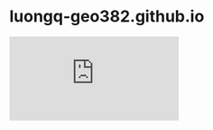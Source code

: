 # luongq-geo382.github.io

![My wiki page](https://github.com/lquan02/luongq-geo382.github.io/blob/main/wiki.md)
